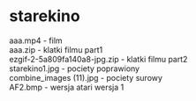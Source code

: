 # starekino
aaa.mp4 - film<br/>
aaa.zip - klatki filmu part1<br/>
ezgif-2-5a809fa140a8-jpg.zip - klatki filmu part2<br/>
starekino1.jpg - pociety poprawiony<br/>
combine_images (11).jpg - pociety surowy<br/>
AF2.bmp - wersja atari wersja 1<br/>
